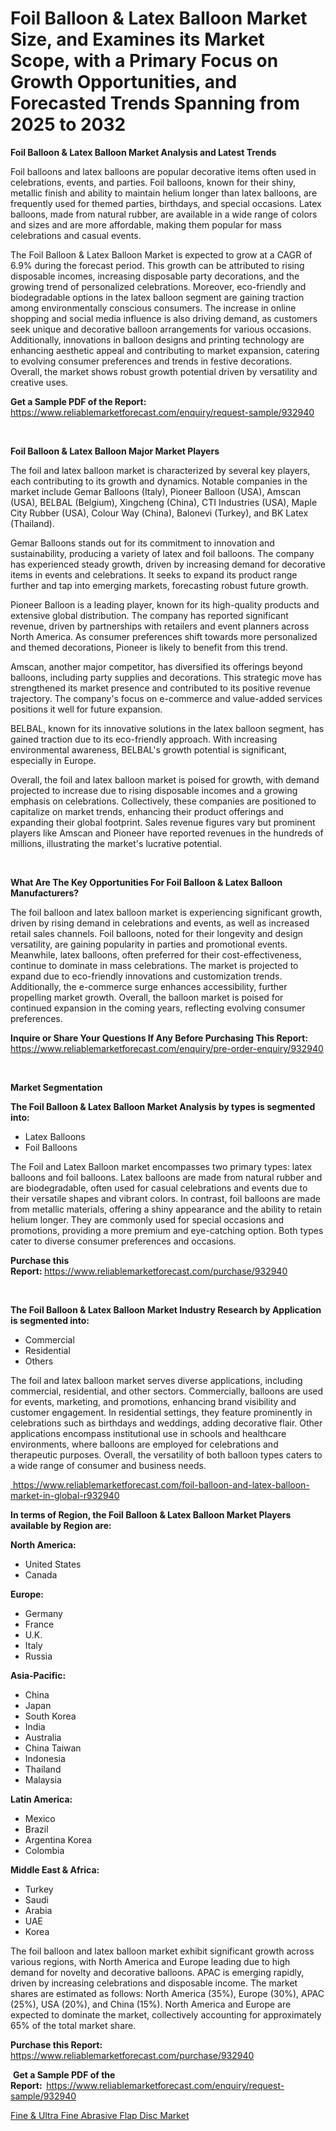 <p><h1>Foil Balloon & Latex Balloon Market Size, and Examines its Market Scope, with a Primary Focus on Growth Opportunities, and Forecasted Trends Spanning from 2025 to 2032</h1></p><p><strong>Foil Balloon & Latex Balloon Market Analysis and Latest Trends</strong></p>
<p><p>Foil balloons and latex balloons are popular decorative items often used in celebrations, events, and parties. Foil balloons, known for their shiny, metallic finish and ability to maintain helium longer than latex balloons, are frequently used for themed parties, birthdays, and special occasions. Latex balloons, made from natural rubber, are available in a wide range of colors and sizes and are more affordable, making them popular for mass celebrations and casual events.</p><p>The Foil Balloon & Latex Balloon Market is expected to grow at a CAGR of 6.9% during the forecast period. This growth can be attributed to rising disposable incomes, increasing disposable party decorations, and the growing trend of personalized celebrations. Moreover, eco-friendly and biodegradable options in the latex balloon segment are gaining traction among environmentally conscious consumers. The increase in online shopping and social media influence is also driving demand, as customers seek unique and decorative balloon arrangements for various occasions. Additionally, innovations in balloon designs and printing technology are enhancing aesthetic appeal and contributing to market expansion, catering to evolving consumer preferences and trends in festive decorations. Overall, the market shows robust growth potential driven by versatility and creative uses.</p></p>
<p><strong>Get a Sample PDF of the Report:&nbsp;</strong> <a href="https://www.reliablemarketforecast.com/enquiry/request-sample/932940?utm_campaign=3108&utm_medium=2&utm_source=Github&utm_content=ia&utm_term=21032025&utm_id=foil-balloon-latex-balloon">https://www.reliablemarketforecast.com/enquiry/request-sample/932940</a></p>
<p>&nbsp;</p>
<p><strong>Foil Balloon & Latex Balloon Major Market Players</strong></p>
<p><p>The foil and latex balloon market is characterized by several key players, each contributing to its growth and dynamics. Notable companies in the market include Gemar Balloons (Italy), Pioneer Balloon (USA), Amscan (USA), BELBAL (Belgium), Xingcheng (China), CTI Industries (USA), Maple City Rubber (USA), Colour Way (China), Balonevi (Turkey), and BK Latex (Thailand).</p><p>Gemar Balloons stands out for its commitment to innovation and sustainability, producing a variety of latex and foil balloons. The company has experienced steady growth, driven by increasing demand for decorative items in events and celebrations. It seeks to expand its product range further and tap into emerging markets, forecasting robust future growth.</p><p>Pioneer Balloon is a leading player, known for its high-quality products and extensive global distribution. The company has reported significant revenue, driven by partnerships with retailers and event planners across North America. As consumer preferences shift towards more personalized and themed decorations, Pioneer is likely to benefit from this trend.</p><p>Amscan, another major competitor, has diversified its offerings beyond balloons, including party supplies and decorations. This strategic move has strengthened its market presence and contributed to its positive revenue trajectory. The company's focus on e-commerce and value-added services positions it well for future expansion.</p><p>BELBAL, known for its innovative solutions in the latex balloon segment, has gained traction due to its eco-friendly approach. With increasing environmental awareness, BELBAL's growth potential is significant, especially in Europe.</p><p>Overall, the foil and latex balloon market is poised for growth, with demand projected to increase due to rising disposable incomes and a growing emphasis on celebrations. Collectively, these companies are positioned to capitalize on market trends, enhancing their product offerings and expanding their global footprint. Sales revenue figures vary but prominent players like Amscan and Pioneer have reported revenues in the hundreds of millions, illustrating the market's lucrative potential.</p></p>
<p>&nbsp;</p>
<p><strong>What Are The Key Opportunities For Foil Balloon & Latex Balloon Manufacturers?</strong></p>
<p><p>The foil balloon and latex balloon market is experiencing significant growth, driven by rising demand in celebrations and events, as well as increased retail sales channels. Foil balloons, noted for their longevity and design versatility, are gaining popularity in parties and promotional events. Meanwhile, latex balloons, often preferred for their cost-effectiveness, continue to dominate in mass celebrations. The market is projected to expand due to eco-friendly innovations and customization trends. Additionally, the e-commerce surge enhances accessibility, further propelling market growth. Overall, the balloon market is poised for continued expansion in the coming years, reflecting evolving consumer preferences.</p></p>
<p><strong>Inquire or Share Your Questions If Any Before Purchasing This Report:</strong> <a href="https://www.reliablemarketforecast.com/enquiry/pre-order-enquiry/932940?utm_campaign=3108&utm_medium=2&utm_source=Github&utm_content=ia&utm_term=21032025&utm_id=foil-balloon-latex-balloon">https://www.reliablemarketforecast.com/enquiry/pre-order-enquiry/932940</a></p>
<p>&nbsp;</p>
<p><strong>Market Segmentation</strong></p>
<p><strong>The Foil Balloon & Latex Balloon Market Analysis by types is segmented into:</strong></p>
<p><ul><li>Latex Balloons</li><li>Foil Balloons</li></ul></p>
<p><p>The Foil and Latex Balloon market encompasses two primary types: latex balloons and foil balloons. Latex balloons are made from natural rubber and are biodegradable, often used for casual celebrations and events due to their versatile shapes and vibrant colors. In contrast, foil balloons are made from metallic materials, offering a shiny appearance and the ability to retain helium longer. They are commonly used for special occasions and promotions, providing a more premium and eye-catching option. Both types cater to diverse consumer preferences and occasions.</p></p>
<p><strong>Purchase this Report:&nbsp;</strong><a href="https://www.reliablemarketforecast.com/purchase/932940?utm_campaign=3108&utm_medium=2&utm_source=Github&utm_content=ia&utm_term=21032025&utm_id=foil-balloon-latex-balloon">https://www.reliablemarketforecast.com/purchase/932940</a></p>
<p>&nbsp;</p>
<p><strong>The Foil Balloon & Latex Balloon Market Industry Research by Application is segmented into:</strong></p>
<p><ul><li>Commercial</li><li>Residential</li><li>Others</li></ul></p>
<p><p>The foil and latex balloon market serves diverse applications, including commercial, residential, and other sectors. Commercially, balloons are used for events, marketing, and promotions, enhancing brand visibility and customer engagement. In residential settings, they feature prominently in celebrations such as birthdays and weddings, adding decorative flair. Other applications encompass institutional use in schools and healthcare environments, where balloons are employed for celebrations and therapeutic purposes. Overall, the versatility of both balloon types caters to a wide range of consumer and business needs.</p></p>
<p><a href="https://www.reliablemarketforecast.com/foil-balloon-and-latex-balloon-market-in-global-r932940?utm_campaign=3108&utm_medium=2&utm_source=Github&utm_content=ia&utm_term=21032025&utm_id=foil-balloon-latex-balloon">&nbsp;https://www.reliablemarketforecast.com/foil-balloon-and-latex-balloon-market-in-global-r932940</a></p>
<p><strong>In terms of Region, the Foil Balloon & Latex Balloon Market Players available by Region are:</strong></p>
<p>
    <p> <strong> North America: </strong>
        <ul>
            <li>United States</li>
            <li>Canada</li>
        </ul>
        </p> 
    <p> <strong> Europe: </strong>
        <ul>
            <li>Germany</li>
            <li>France</li>
            <li>U.K.</li>
            <li>Italy</li>
            <li>Russia</li>
        </ul>
        </p> 
    <p> <strong> Asia-Pacific: </strong>
        <ul>
            <li>China</li>
            <li>Japan</li>
            <li>South Korea</li>
            <li>India</li>
            <li>Australia</li>
            <li>China Taiwan</li>
            <li>Indonesia</li>
            <li>Thailand</li>
            <li>Malaysia</li>
        </ul>
        </p> 
    <p> <strong> Latin America: </strong>
        <ul>
            <li>Mexico</li>
            <li>Brazil</li>
            <li>Argentina Korea</li>
            <li>Colombia</li>
        </ul>
        </p> 
    <p> <strong> Middle East & Africa: </strong>
        <ul>
            <li>Turkey</li>
            <li>Saudi</li>
            <li>Arabia</li>
            <li>UAE</li>
            <li>Korea</li>
        </ul>
    </p>
    </p>
<p><p>The foil balloon and latex balloon market exhibit significant growth across various regions, with North America and Europe leading due to high demand for novelty and decorative balloons. APAC is emerging rapidly, driven by increasing celebrations and disposable income. The market shares are estimated as follows: North America (35%), Europe (30%), APAC (25%), USA (20%), and China (15%). North America and Europe are expected to dominate the market, collectively accounting for approximately 65% of the total market share.</p></p>
<p><strong>Purchase this Report: </strong><a href="https://www.reliablemarketforecast.com/purchase/932940?utm_campaign=3108&utm_medium=2&utm_source=Github&utm_content=ia&utm_term=21032025&utm_id=foil-balloon-latex-balloon">https://www.reliablemarketforecast.com/purchase/932940</a></p>
<p>&nbsp;<strong>Get a Sample PDF of the Report:&nbsp;&nbsp;</strong><a href="https://www.reliablemarketforecast.com/enquiry/request-sample/932940?utm_campaign=3108&utm_medium=2&utm_source=Github&utm_content=ia&utm_term=21032025&utm_id=foil-balloon-latex-balloon">https://www.reliablemarketforecast.com/enquiry/request-sample/932940</a></p>
<p><strong></strong></p>
<p><p><a href="https://github.com/janskudiony/Market-Research-Report-List-1/blob/main/fine-ultra-fine-abrasive-flap-disc-market.md?utm_campaign=3108&utm_medium=2&utm_source=Github&utm_content=ia&utm_term=21032025&utm_id=foil-balloon-latex-balloon">Fine & Ultra Fine Abrasive Flap Disc Market</a></p></p>